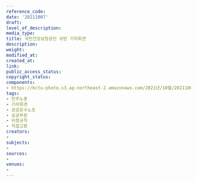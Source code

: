```yaml
---
reference_code: 
date: '20211007'
draft: 
level_of_description: 
media_type: 
title: 국민건강보험공단 규탄 기자회견
description: 
weight: 
modified_at: 
created_at: 
link: 
public_access_status: 
copyright_status: 
components:
- https://kctu-photo.s3.ap-northeast-2.amazonaws.com/2021년/10월/20211007-국민건강보험공단+규탄+기자회견_민주노총_기자회견_공공운수노조_공공부문_비정규직_직접고용/_1D29033.jpg
tags:
- 민주노총
- 기자회견
- 공공운수노조
- 공공부문
- 비정규직
- 직접고용
creators:
- 
subjects:
- 
sources:
- 
venues:
- 
---
```

